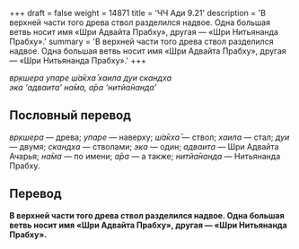 +++
draft = false
weight = 14871
title = 'ЧЧ Ади 9.21'
description = 'В верхней части того древа ствол разделился надвое. Одна большая ветвь носит имя «Шри Адвайта Прабху», другая — «Шри Нитьянанда Прабху».'
summary = 'В верхней части того древа ствол разделился надвое. Одна большая ветвь носит имя «Шри Адвайта Прабху», другая — «Шри Нитьянанда Прабху».'
+++

_вр̣кшера упаре ш́а̄кха̄ хаила дуи скандха  
эка ‘адваита’ на̄ма, а̄ра ‘нитйа̄нанда’_

## Пословный перевод

_вр̣кшера_ — древа; _упаре_ — наверху; _ш́а̄кха̄_ — ствол; _хаила_ — стал; _дуи_ — двумя; _скандха_ — стволами; _эка_ — один; _адваита_ — Шри Адвайта Ачарья; _на̄ма_ — по имени; _а̄ра_ — а также; _нитйа̄нанда_ — Нитьянанда Прабху.

## Перевод

**В верхней части того древа ствол разделился надвое. Одна большая ветвь носит имя «Шри Адвайта Прабху», другая — «Шри Нитьянанда Прабху».**
